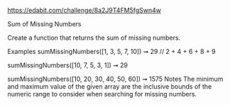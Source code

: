 https://edabit.com/challenge/8a2J9T4FM5fgSwn4w

Sum of Missing Numbers

Create a function that returns the sum of missing numbers.

Examples
sumMissingNumbers([1, 3, 5, 7, 10]) ➞ 29
// 2 + 4 + 6 + 8 + 9

sumMissingNumbers([10, 7, 5, 3, 1]) ➞ 29

sumMissingNumbers([10, 20, 30, 40, 50, 60]) ➞ 1575
Notes
The minimum and maximum value of the given array are the inclusive bounds of the numeric range to consider when searching for missing numbers.